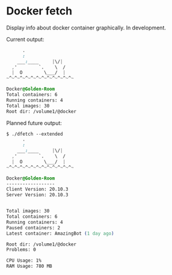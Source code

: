 # Docker fetch

Display info about docker container graphically. In development.  

Current output:

```css
      .
      :
    ___:____     |\/|
  ,'        `.    \  /
  |  O        \___/  |
~^~^~^~^~^~^~^~^~^~^~^~^~

Docker@Golden-Room
Total containers: 6
Running containers: 4
Total images: 30
Root dir: /volume1/@docker
```

Planned future output:
```css
$ ./dfetch --extended
      .
      :
    ___:____     |\/|
  ,'        `.    \  /
  |  O        \___/  |
~^~^~^~^~^~^~^~^~^~^~^~^~

Docker@Golden-Room
------------------
Client Version: 20.10.3
Server Version: 20.10.3


Total images: 30
Total containers: 6
Running containers: 4
Paused containers: 2
Latest container: AmazingBot (1 day ago)

Root dir: /volume1/@docker
Problems: 0

CPU Usage: 1%
RAM Usage: 780 MB
```

